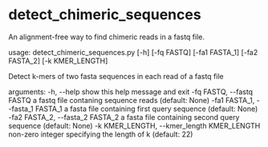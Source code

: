 # detect_chimeric_sequences
An alignment-free way to find chimeric reads in a fastq file.


usage: detect_chimeric_sequences.py [-h] [-fq FASTQ] [-fa1 FASTA_1] [-fa2 FASTA_2] [-k KMER_LENGTH]

Detect k-mers of two fasta sequences in each read of a fastq file

arguments:
  -h, --help                                     show this help message and exit
  -fq FASTQ, --fastq FASTQ                       a fastq file contaning sequence reads (default: None)
  -fa1 FASTA_1, --fasta_1 FASTA_1                a fasta file containing first query sequence (default: None)
  -fa2 FASTA_2, --fasta_2 FASTA_2                a fasta file containing second query sequence (default: None)
  -k KMER_LENGTH, --kmer_length KMER_LENGTH      non-zero integer specifying the length of k (default: 22)
